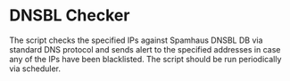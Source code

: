 # DNSBL Checker
The script checks the specified IPs against Spamhaus DNSBL DB via standard DNS protocol and sends alert to the specified addresses in case any of the IPs have been blacklisted. The script should be run periodically via scheduler.
